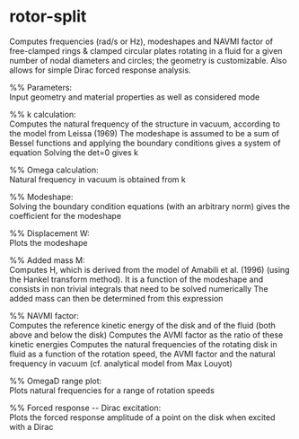 # rotor-split
Computes frequencies (rad/s or Hz), modeshapes and NAVMI factor of free-clamped rings &amp; clamped circular plates rotating
in a fluid for a given number of nodal diameters and circles; the geometry is customizable. Also allows for simple Dirac forced
response analysis.

%% Parameters:\
Input geometry and material properties as well as considered mode

%% k calculation:\
Computes the natural frequency of the structure in vacuum, according to the model from Leissa (1969)
The modeshape is assumed to be a sum of Bessel functions and applying the boundary conditions gives a system of equation
Solving the det=0 gives k

%% Omega calculation:\
Natural frequency in vacuum is obtained from k

%% Modeshape:\
Solving the boundary condition equations (with an arbitrary norm) gives the coefficient for the modeshape

%% Displacement W:\
Plots the modeshape

%% Added mass M:\
Computes H, which is derived from the model of Amabili et al. (1996) (using the Hankel transform method). It is a function
of the modeshape and consists in non trivial integrals that need to be solved numerically
The added mass can then be determined from this expression

%% NAVMI factor:\
Computes the reference kinetic energy of the disk and of the fluid (both above and below the disk)
Computes the AVMI factor as the ratio of these kinetic energies
Computes the natural frequencies of the rotating disk in fluid as a function of the rotation speed, the AVMI factor and the
natural frequency in vacuum (cf. analytical model from Max Louyot)

%% OmegaD range plot:\
Plots natural frequencies for a range of rotation speeds

%% Forced response -- Dirac excitation:\
Plots the forced response amplitude of a point on the disk when excited with a Dirac
